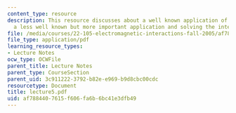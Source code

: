 ```yaml
---
content_type: resource
description: This resource discusses about a well known application of Green?s theorem,
  a less well known but more important application and solving the integral equation.
file: /media/courses/22-105-electromagnetic-interactions-fall-2005/af7884407615f606fa6b6bc41e3dfb49_lecture5.pdf
file_type: application/pdf
learning_resource_types:
- Lecture Notes
ocw_type: OCWFile
parent_title: Lecture Notes
parent_type: CourseSection
parent_uid: 3c911222-3792-b82e-e969-b9d8cbc00cdc
resourcetype: Document
title: lecture5.pdf
uid: af788440-7615-f606-fa6b-6bc41e3dfb49
---
```

